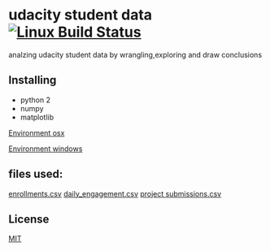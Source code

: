 # udacity student data [![Linux Build Status](https://travis-ci.org/atom/atom.svg?branch=master)](https://travis-ci.org/atom/atom)
  analzing udacity student data by wrangling,exploring and draw conclusions 
  
## Installing
- python 2
- numpy
- matplotlib

[Environment osx](http://video.udacity-data.com.s3.amazonaws.com/topher/2016/December/58547197_dand-env-mac/dand-env-mac.yaml)

[Environment windows](http://video.udacity-data.com.s3.amazonaws.com/topher/2016/December/58585ca7_dand-env-win/dand-env-win.yaml)


## files used:
[enrollments.csv](https://www.udacity.com/api/nodes/5430778793/supplemental_media/enrollmentscsv/download)
[daily_engagement.csv](https://www.udacity.com/api/nodes/5430778793/supplemental_media/daily-engagementcsv/download)
[project submissions.csv](https://www.udacity.com/api/nodes/5430778793/supplemental_media/project-submissionscsv/download)

## License

[MIT](https://github.com/atom/atom/blob/master/LICENSE.md)
